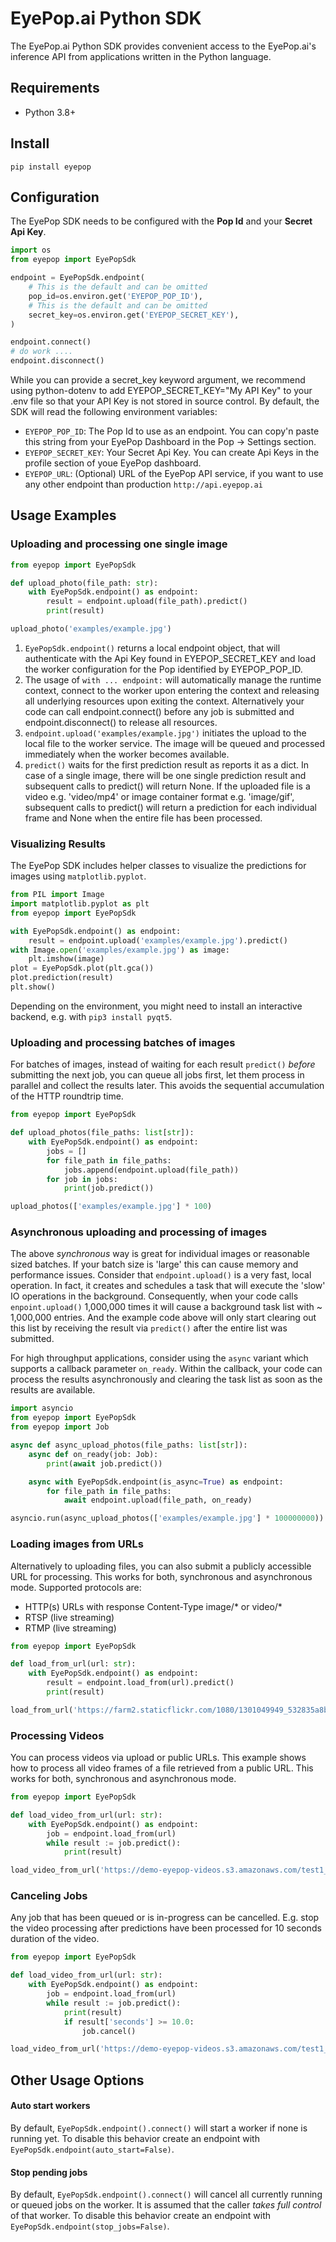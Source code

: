 # EyePop.ai Python SDK
The EyePop.ai Python SDK provides convenient access to the EyePop.ai's inference API from applications written in the 
Python language. 

## Requirements 
* Python 3.8+

## Install
```shell
pip install eyepop
```

## Configuration
The EyePop SDK needs to be configured with the __Pop Id__ and your __Secret Api Key__. 
```python
import os
from eyepop import EyePopSdk

endpoint = EyePopSdk.endpoint(
    # This is the default and can be omitted
    pop_id=os.environ.get('EYEPOP_POP_ID'), 
    # This is the default and can be omitted
    secret_key=os.environ.get('EYEPOP_SECRET_KEY'),
)

endpoint.connect()
# do work ....
endpoint.disconnect()
```
While you can provide a secret_key keyword argument, we recommend using python-dotenv to add EYEPOP_SECRET_KEY="My API Key" 
to your .env file so that your API Key is not stored in source control. By default, the SDK will read the following environment variables:
* `EYEPOP_POP_ID`: The Pop Id to use as an endpoint. You can copy'n paste this string from your EyePop Dashboard in the Pop -> Settings section.
* `EYEPOP_SECRET_KEY`: Your Secret Api Key. You can create Api Keys in the profile section of youe EyePop dashboard.
* `EYEPOP_URL`: (Optional) URL of the EyePop API service, if you want to use any other endpoint than production `http://api.eyepop.ai`  
## Usage Examples
  
### Uploading and processing one single image
```python
from eyepop import EyePopSdk

def upload_photo(file_path: str):
    with EyePopSdk.endpoint() as endpoint:
        result = endpoint.upload(file_path).predict()
        print(result)

upload_photo('examples/example.jpg')
```
1. `EyePopSdk.endpoint()` returns a local endpoint object, that will authenticate with the Api Key found in 
EYEPOP_SECRET_KEY and load the worker configuration for the Pop identified by EYEPOP_POP_ID. 
2. The usage of `with ... endpoint:` will automatically manage the runtime context, connect to the worker upon entering
the context and releasing all underlying resources upon exiting the context. Alternatively your code can call 
endpoint.connect() before any job is submitted and endpoint.disconnect() to release all resources.
2. `endpoint.upload('examples/example.jpg')` initiates the upload to the local file to the worker service. The image will
be queued and processed immediately when the worker becomes available.
3. `predict()` waits for the first prediction result as reports it as a dict. In case of a single image, there will be 
one single prediction result and subsequent calls to predict() will return None. If the uploaded file is a video
e.g. 'video/mp4' or image container format e.g. 'image/gif', subsequent calls to predict() will return a prediction 
for each individual frame and None when the entire file has been processed. 
### Visualizing Results
The EyePop SDK includes helper classes to visualize the predictions for images using `matplotlib.pyplot`.
```python
from PIL import Image
import matplotlib.pyplot as plt
from eyepop import EyePopSdk

with EyePopSdk.endpoint() as endpoint:
    result = endpoint.upload('examples/example.jpg').predict()
with Image.open('examples/example.jpg') as image:
    plt.imshow(image)
plot = EyePopSdk.plot(plt.gca())
plot.prediction(result)    
plt.show()
```
Depending on the environment, you might need to install an interactive backend, e.g. with `pip3 install pyqt5`.
### Uploading and processing batches of images
For batches of images, instead of waiting for each result `predict()` _before_ submitting the next job, you can queue 
all jobs first, let them process in parallel and collect the results later. This avoids the sequential accumulation of 
the HTTP roundtrip time.

```python
from eyepop import EyePopSdk

def upload_photos(file_paths: list[str]):
    with EyePopSdk.endpoint() as endpoint:
        jobs = []
        for file_path in file_paths:
            jobs.append(endpoint.upload(file_path))
        for job in jobs:
            print(job.predict())

upload_photos(['examples/example.jpg'] * 100)
```
### Asynchronous uploading and processing of images
The above _synchronous_ way is great for individual images or reasonable sized batches. If your batch size is 'large'
this can cause memory and performance issues. Consider that `endpoint.upload()` is a very fast, local operation. 
In fact, it creates and schedules a task that will execute the 'slow' IO operations in the background. Consequently, 
when your code calls `enpoint.upload()` 1,000,000 times it will cause a background task list with ~ 1,000,000 entries. 
And the example code above will only start clearing out this list by receiving the result via `predict()` after the 
entire list was submitted.

For high throughput applications, consider using the `async` variant which supports a callback parameter `on_ready`. 
Within the callback, your code can process the results asynchronously and clearing the task list as soon as the results 
are available.

```python
import asyncio
from eyepop import EyePopSdk
from eyepop import Job

async def async_upload_photos(file_paths: list[str]):
    async def on_ready(job: Job):
        print(await job.predict())

    async with EyePopSdk.endpoint(is_async=True) as endpoint:
        for file_path in file_paths:
            await endpoint.upload(file_path, on_ready)

asyncio.run(async_upload_photos(['examples/example.jpg'] * 100000000))
```
### Loading images from URLs
Alternatively to uploading files, you can also submit a publicly accessible URL for processing. This works for both,
synchronous and asynchronous mode. Supported protocols are:
* HTTP(s) URLs with response Content-Type image/* or video/*   
* RTSP (live streaming)
* RTMP (live streaming)

```python
from eyepop import EyePopSdk

def load_from_url(url: str):
    with EyePopSdk.endpoint() as endpoint:
        result = endpoint.load_from(url).predict()
        print(result)

load_from_url('https://farm2.staticflickr.com/1080/1301049949_532835a8b5_z.jpg')
```
### Processing Videos 
You can process videos via upload or public URLs. This example shows how to process all video frames of a file 
retrieved from a public URL. This works for both, synchronous and asynchronous mode.

```python
from eyepop import EyePopSdk

def load_video_from_url(url: str):
    with EyePopSdk.endpoint() as endpoint:
        job = endpoint.load_from(url)
        while result := job.predict():
            print(result)

load_video_from_url('https://demo-eyepop-videos.s3.amazonaws.com/test1_vlog.mp4')
```
### Canceling Jobs
Any job that has been queued or is in-progress can be cancelled. E.g. stop the video processing after
predictions have been processed for 10 seconds duration of the video.
```python
from eyepop import EyePopSdk

def load_video_from_url(url: str):
    with EyePopSdk.endpoint() as endpoint:
        job = endpoint.load_from(url)
        while result := job.predict():
            print(result)
            if result['seconds'] >= 10.0:
                job.cancel()

load_video_from_url('https://demo-eyepop-videos.s3.amazonaws.com/test1_vlog.mp4')
```
## Other Usage Options
#### Auto start workers
By default, `EyePopSdk.endpoint().connect()` will start a worker if none is running yet. To disable this behavior 
create an endpoint with `EyePopSdk.endpoint(auto_start=False)`.
#### Stop pending jobs
By default, `EyePopSdk.endpoint().connect()` will cancel all currently running or queued jobs on the worker. 
It is assumed that the caller _takes full control_ of that worker. To disable this behavior create an endpoint with 
`EyePopSdk.endpoint(stop_jobs=False)`.



